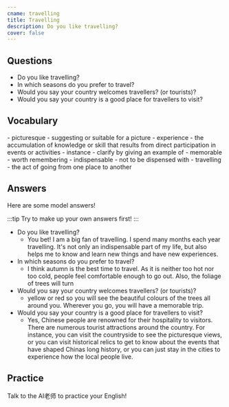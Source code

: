 ```yaml
---
cname: travelling
title: Travelling
description: Do you like travelling?
cover: false
---
```

<banner></banner>

## Questions

- Do you like travelling?
- In which seasons do you prefer to travel?
- Would you say your country welcomes travellers? (or tourists)?
- Would you say your country is a good place for travellers to visit?

## Vocabulary

<vocab-list>
- picturesque
  - suggesting or suitable for a picture
- experience
  - the accumulation of knowledge or skill that results from direct participation in events or activities
- instance
  - clarify by giving an example of  
- memorable
  - worth remembering  
- indispensable
  - not to be dispensed with
- travelling
  - the act of going from one place to another

<!-- blank -->

</vocab-list>

## Answers
Here are some model answers!

:::tip
Try to make up your own answers first!
:::

- Do you like travelling?
  - You bet! I am a big fan of travelling. I spend many months each year travelling. It&#39;s not only an indispensable part of my life, but also helps me to know and learn new things and have new experiences.
- In which seasons do you prefer to travel?
  - I think autumn is the best time to travel. As it is neither too hot nor too cold, people feel comfortable enough to go out. Also, the foliage of trees will turn
- Would you say your country welcomes travellers? (or tourists)?
  - yellow or red so you will see the beautiful colours of the trees all around you. Wherever you go, you will have a memorable trip.
- Would you say your country is a good place for travellers to visit?
  - Yes, Chinese people are renowned for their hospitality to visitors. There are numerous tourist attractions around the country. For instance, you can visit the countryside to see the picturesque views, or you can visit historical relics to get to know about the events that have shaped Chinas long history, or you can just stay in the cities to experience how the local people live.

## Practice
Talk to the AI老师 to practice your English!
<qrfooter></qrfooter>
